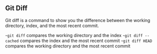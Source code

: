 ## Git Diff

Git diff is a command to show you the difference between the working directory, index, and the most recent commit.

-`git diff` compares the working directory and the index
-`git diff --cached` compares the index and the most recent commit
-`git diff HEAD` compares the working directory and the most recent commit
